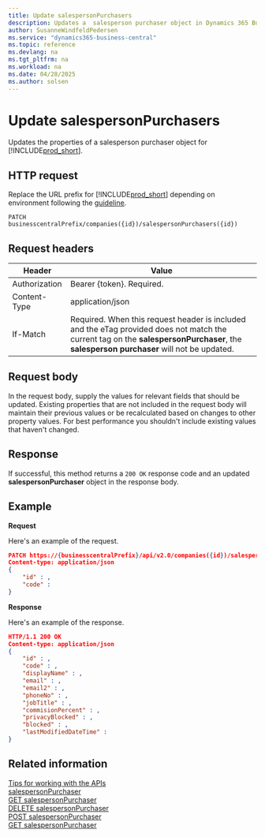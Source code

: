 ```yaml
---
title: Update salespersonPurchasers
description: Updates a  salesperson purchaser object in Dynamics 365 Business Central.
author: SusanneWindfeldPedersen
ms.service: "dynamics365-business-central"
ms.topic: reference
ms.devlang: na
ms.tgt_pltfrm: na
ms.workload: na
ms.date: 04/28/2025
ms.author: solsen
---
```


<!-- NOTE: This article is an auto-generated stub from the metadata file. -->
<!-- The sections marked with an EDIT_IS_REQUIRED require manual editing. -->
# Update salespersonPurchasers

Updates the properties of a salesperson purchaser object for [!INCLUDE[prod_short](../../../includes/prod_short.md)].

## HTTP request

Replace the URL prefix for [!INCLUDE[prod_short](../../../includes/prod_short.md)] depending on environment following the [guideline](../../v2.0/endpoints-apis-for-dynamics.md).
<!-- START>EDIT_IS_REQUIRED. There URL for accessing the endpoint might be different or there might be more than one-->
```
PATCH businesscentralPrefix/companies({id})/salespersonPurchasers({id})
```
<!-- END>EDIT_IS_REQUIRED-->
## Request headers

|Header|Value|
|------|-----|
|Authorization  |Bearer {token}. Required. |
|Content-Type  |application/json|
|If-Match      |Required. When this request header is included and the eTag provided does not match the current tag on the **salespersonPurchaser**, the **salesperson purchaser** will not be updated. |

## Request body

In the request body, supply the values for relevant fields that should be updated. Existing properties that are not included in the request body will maintain their previous values or be recalculated based on changes to other property values. For best performance you shouldn't include existing values that haven't changed.

## Response

If successful, this method returns a ```200 OK``` response code and an updated **salespersonPurchaser** object in the response body.

## Example

**Request**

Here's an example of the request.
<!-- START>EDIT_IS_REQUIRED. There URL for accessing the endpoint might be different. Fill in the property values) -->
```json
PATCH https://{businesscentralPrefix}/api/v2.0/companies({id})/salespersonPurchasers({id})
Content-type: application/json
{
    "id" : ,
    "code" :
}
```
<!-- END>EDIT_IS_REQUIRED -->
**Response**

Here's an example of the response.

<!-- START>EDIT_IS_REQUIRED. Fill in values for properties -->
```json
HTTP/1.1 200 OK
Content-type: application/json
{
    "id" : ,
    "code" : ,
    "displayName" : ,
    "email" : ,
    "email2" : ,
    "phoneNo" : ,
    "jobTitle" : ,
    "commisionPercent" : ,
    "privacyBlocked" : ,
    "blocked" : ,
    "lastModifiedDateTime" :
}
```
<!-- END>EDIT_IS_REQUIRED-->
## Related information

[Tips for working with the APIs](/dynamics365/business-central/dev-itpro/developer/devenv-connect-apps-tips)  
[salespersonPurchaser](../resources/dynamics_salespersonPurchaser.md)  
[GET salespersonPurchaser](dynamics_salespersonpurchaser_get.md)  
[DELETE salespersonPurchaser](dynamics_salespersonpurchaser_delete.md)  
[POST salespersonPurchaser](dynamics_salespersonpurchaser_create.md)  
[GET salespersonPurchaser](dynamics_salespersonpurchaser_get.md)  
